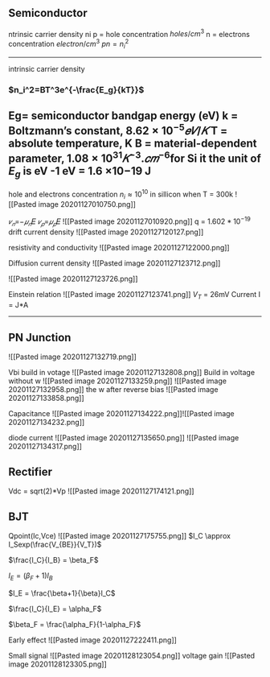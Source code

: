 
## Semiconductor
ntrinsic carrier density ni
p = hole concentration $holes/cm^3$
n = electrons concentration $electron/cm^3$
$pn= n_i^2$

-------------------------
intrinsic carrier density
### $n_i^2=BT^3e^{-\frac{E_g}{kT}}$
Eg= semiconductor bandgap energy (eV)
k = Boltzmann’s constant, $8.62×10^{−5}𝑒𝑉/𝐾$
T = absolute temperature, K
B = material-dependent parameter, $1.08×10^{31}𝐾^{−3}.𝑐𝑚^{−6}$for Si
it the unit of $E_g$ is eV
-1 eV = 1.6 ×10−19 J
----------------------

hole and electrons concentration
$n_i\approx10^{10}$ in sillicon when T = 300k
![[Pasted image 20201127010750.png]]

$𝑣_𝑛$=−$𝜇_𝑛$𝐸
$𝑣_𝑝$=$𝜇_𝑝$𝐸
![[Pasted image 20201127010920.png]]
q = $1.602*10^{-19}$
drift current density
![[Pasted image 20201127120127.png]]


resistivity and conductivity
![[Pasted image 20201127122000.png]]

Diffusion current density
![[Pasted image 20201127123712.png]]

![[Pasted image 20201127123726.png]]

Einstein relation
![[Pasted image 20201127123741.png]]
$V_T$ = 26mV
Current
I = J*A

------------------
## PN Junction
![[Pasted image 20201127132719.png]]


Vbi build in votage
![[Pasted image 20201127132808.png]]
Build in voltage without w
![[Pasted image 20201127133259.png]]
![[Pasted image 20201127132958.png]]
the w after reverse bias
![[Pasted image 20201127133858.png]]

Capacitance
![[Pasted image 20201127134222.png]]![[Pasted image 20201127134232.png]]

diode current
![[Pasted image 20201127135650.png]]
![[Pasted image 20201127134317.png]]


## Rectifier
Vdc = sqrt(2)*Vp
![[Pasted image 20201127174121.png]]

## BJT
Qpoint(Ic,Vce)
![[Pasted image 20201127175755.png]]
$I_C \approx I_Sexp(\frac{V_{BE}}{V_T})$

$\frac{I_C}{I_B} = \beta_F$

$I_E = (\beta_F + 1)I_B$

$I_E = \frac{\beta+1}{\beta}I_C$

$\frac{I_C}{I_E} = \alpha_F$

$\beta_F = \frac{\alpha_F}{1-\alpha_F}$

Early effect
![[Pasted image 20201127222411.png]]

Small signal
![[Pasted image 20201128123054.png]]
voltage gain
![[Pasted image 20201128123305.png]]
